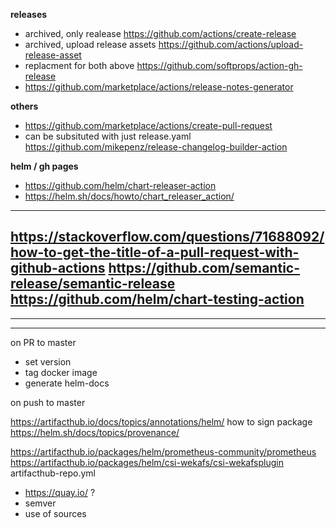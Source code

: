 

**releases**
- archived, only realease https://github.com/actions/create-release
- archived, upload release assets https://github.com/actions/upload-release-asset
- replacment for both above https://github.com/softprops/action-gh-release
- https://github.com/marketplace/actions/release-notes-generator

**others**
- https://github.com/marketplace/actions/create-pull-request
- can be subsituted with just release.yaml https://github.com/mikepenz/release-changelog-builder-action


**helm / gh pages**
- https://github.com/helm/chart-releaser-action
- https://helm.sh/docs/howto/chart_releaser_action/

---
https://stackoverflow.com/questions/71688092/how-to-get-the-title-of-a-pull-request-with-github-actions
https://github.com/semantic-release/semantic-release
https://github.com/helm/chart-testing-action
---
---
---

on PR to master
- set version
- tag docker image
- generate helm-docs

on push to master

https://artifacthub.io/docs/topics/annotations/helm/
how to sign package
https://helm.sh/docs/topics/provenance/

https://artifacthub.io/packages/helm/prometheus-community/prometheus
https://artifacthub.io/packages/helm/csi-wekafs/csi-wekafsplugin
artifacthub-repo.yml


- https://quay.io/ ?
- semver
- use of sources
